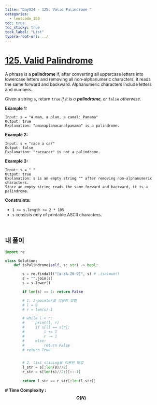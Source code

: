 ```yaml
---
title: "Day024 - 125. Valid Palindrome "
categories:
  - leetcode_150
toc: true
toc_sticky: true
tock_label: "List"
typora-root-url: ../
---
```



# [125. Valid Palindrome](https://leetcode.com/problems/valid-palindrome/)

A phrase is a **palindrome** if, after converting all uppercase letters into lowercase letters and removing all non-alphanumeric characters, it reads the same forward and backward. Alphanumeric characters include letters and numbers.

Given a string `s`, return `true` *if it is a **palindrome**, or* `false` *otherwise*.

 

**Example 1:**

```
Input: s = "A man, a plan, a canal: Panama"
Output: true
Explanation: "amanaplanacanalpanama" is a palindrome.
```

**Example 2:**

```
Input: s = "race a car"
Output: false
Explanation: "raceacar" is not a palindrome.
```

**Example 3:**

```
Input: s = " "
Output: true
Explanation: s is an empty string "" after removing non-alphanumeric characters.
Since an empty string reads the same forward and backward, it is a palindrome.
```

 

**Constraints:**

- `1 <= s.length <= 2 * 105`
- `s` consists only of printable ASCII characters.

<br>

## **내 풀이**

```python
import re

class Solution:
    def isPalindrome(self, s: str) -> bool:

        s = re.findall("[a-zA-Z0-9]", s) # .isalnum()
        s = "".join(s)
        s = s.lower()

        if len(s) == 1: return False

        # 1. 2-pointer를 이용한 방법
        # l = 0
        # r = len(s)-1

        # while l < r:
        #     print(l, r)
        #     if s[l] == s[r]:
        #         l += 1
        #         r -= 1
        #     else:
        #         return False
        # return True


        # 2. list slicing을 이용한 방법
        l_str = s[:len(s)//2]
        r_str = s[len(s)//2:][::-1]
        
        return l_str == r_str[:len(l_str)]
```



**\# Time Complexity  : $$O(N)$$** 

<br>

